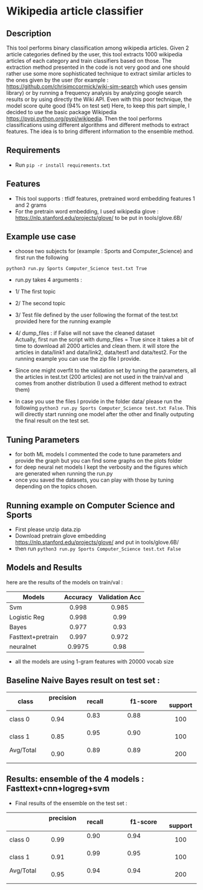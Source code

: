 # Wikipedia article classifier

## Description

This tool performs binary classification among wikipedia articles. Given 2 article categories defined by the user, this tool extracts 1000 wikipedia articles of each category and train classifiers based on those. The extraction method presented in the code is not very good and one should rather use some more sophisticated technique to extract similar articles to the ones given by the user (for example : https://github.com/chrisjmccormick/wiki-sim-search which uses gensim library) or by running a frequency analysis by analyzing google search results or by using directly the Wiki API. Even with this poor technique, the model score quite good (94% on test set) Here, to keep this part simple, I decided to use the basic package Wikipedia https://pypi.python.org/pypi/wikipedia. Then the tool performs classifications using different algorithms and different methods to extract features. The idea is to bring different information to the ensemble method.
## Requirements

- Run `pip -r install requirements.txt`
## Features

- This tool supports :  tfidf features, pretrained word embedding features 1 and 2 grams
- For the pretrain word embedding, I used wikipedia glove : https://nlp.stanford.edu/projects/glove/ to be put in tools/glove.6B/

## Example use case

- choose two subjects for (example : Sports and Computer_Science) and first run the following

`python3 run.py Sports Computer_Science test.txt True`

- run.py takes 4 arguments :
- 1/  The first topic
- 2/  The second topic
- 3/  Test file defined by the user following the format of the test.txt provided here for the running example
- 4/  dump_files : if False will not save the cleaned dataset
                            
Actually, first run the script with dump_files = True since it takes a bit of time to download all 2000 articles and clean them. it will store the articles in data/link1 and data/link2, data/test1 and data/test2. For the running example you can use the zip file I provide.

- Since one might overfit to the validation set by tuning the parameters, all the articles in test.txt (200 articles) are not used in the train/val and comes from another distribution (I used a different method to extract them)

- In case you use the files I provide in the folder data/ please run the following `python3 run.py Sports Computer_Science test.txt False`. This will directly start running one model after the other and finally outputing the final result on the test set.



## Tuning Parameters
- for both ML models I commented the code to tune parameters and provide the graph but you can find some graphs on the plots folder
- for deep neural net models I kept the verbosity and the figures which are generated when running the run.py
- once you saved the datasets, you can play with those by tuning depending on the topics chosen.

## Running example on Computer Science and Sports

- First please unzip data.zip
- Download pretrain glove embedding https://nlp.stanford.edu/projects/glove/  and put in tools/glove.6B/
- then run  `python3 run.py Sports Computer_Science test.txt False`

## Models and Results

here are the results of the models on train/val :

| Models       | Accuracy           | Validation Acc |
| -------------|:------------------:|:-------------------:|
| Svm          | 0.998              | 0.985               |
| Logistic Reg | 0.998              | 0.99                |
| Bayes        | 0.977              | 0.93                |
| Fasttext+pretrain     | 0.997              | 0.972               |
| neuralnet    | 0.9975             | 0.98                |

- all the models are using 1-gram features with 20000 vocab size

## Baseline Naive Bayes result on test set :

| class        | precision     | recall             | f1-score             |    support          |
| -------------|:-------------:|:------------------:|:-------------------:|:-------------------:|
| class 0      | 0.94          | 0.83               | 0.88                 | 100                 |
| class 1      | 0.85          | 0.95               | 0.90                 | 100                 |
| Avg/Total    | 0.90          | 0.89               | 0.89                 | 200                 |

## Results:  ensemble of the 4 models : Fasttext+cnn+logreg+svm

- Final results of the ensemble on the test set :

|              | precision     | recall             | f1-score            |    support          |
| -------------|:-------------:|:------------------:|:-------------------:|:-------------------:|
| class 0      | 0.99          | 0.90               | 0.94                | 100                 |
| class 1      | 0.91          | 0.99               | 0.95                | 100                 |
| Avg/Total    | 0.95          | 0.94               | 0.94                | 200                 |

